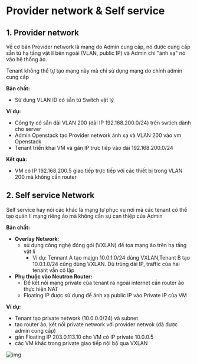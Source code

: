# Provider network & Self service 

## 1. Provider network 

Về cơ bản Provider network là mạng do Admin cung cấp, nó được cung cấp sẵn từ hạ tầng vật lí bên ngoài (VLAN, public IP) và Admin chỉ "ánh xạ" nó vào hệ thống ảo. 

Tenant không thể tự tạo mạng này mà chỉ sử dụng mạng do chính admin cung cấp

**Bản chất:**

- Sử dung VLAN ID có sẵn từ Switch vật lý 

**Ví dụ:**

- Công ty có sẵn dải VLAN 200 (dải IP 192.168.200.0/24) trên swtich dành cho server
- Admin Openstack tạo Provider network ánh xạ và VLAN 200 vào vm Openstack 
- Tenant triển khai VM và gán IP trực tiếp vào dải 192.168.200.0/24

**Kết quả:**

- VM có IP 192.168.200.5 giao tiếp trực tiếp với các thiết bị trong VLAN 200 mà không cần router 



## 2. Self service Network 	

Self service hay nói các khác  là mạng tự phục vụ nơi mà các tenant có thể tạo quản lí mạng riêng ảo mà không cần sự can thiệp của Admin

**Bản chất:**

- **Overlay Network**:
  - sử dụng công nghệ đóng gói (VXLAN) để tọa mạng ảo trên hạ tầng vật lí 
    - Ví dụ: Tennant A tạo majgn 10.0.1.0/24 dùng VXLAN,Tenant B tạo 10.0.1.0/24 cũng dùng VXLAN. Dù trùng dải IP, traffic của hai tenant vẫn cô lập 
- **Phụ thuộc vào Neutron Router:**
  - Để kết nối mạng private của tenant ra ngoài internet cần router ảo thực hiện NAT
  - Floating IP được sử dụng để ánh xạ public IP vào Private IP của VM

**Ví dụ:**

- Tenant tạo private network (10.0.0.0/24) và subnet
- tạo router ảo, kết nối private network với provider netwok (đã được admin cung cấp)
- gán Floating IP 203.0.113.10 cho VM có IP private 10.0.0.5
- các VM khác trong private giao tiếp nội bộ qua VXLAN

![img](https://docs.openstack.org/mitaka/networking-guide/_images/NetworkTypes.png)



